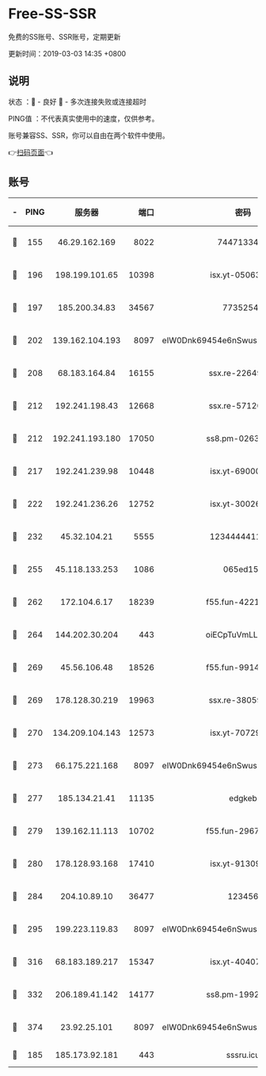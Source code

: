# Free-SS-SSR

免费的SS账号、SSR账号，定期更新

更新时间：2019-03-03 14:35 +0800

## 说明

状态     ：🙂 - 良好 🙁 - 多次连接失败或连接超时

PING值   ：不代表真实使用中的速度，仅供参考。

账号兼容SS、SSR，你可以自由在两个软件中使用。

👉[扫码页面](https://liesauer.github.io/free-ss-ssr.github.io/)👈

## 账号

|-|PING|服务器|端口|密码|加密方式|区域|
|:----:|:----:|:-----:|-----:|:----:|:----:|:----:|
|🙂|155|46.29.162.169|8022|7447133485|aes-256-cfb|RU|
|🙂|196|198.199.101.65|10398|isx.yt-05063367|aes-256-cfb|US|
|🙂|197|185.200.34.83|34567|77352549|aes-256-cfb|US|
|🙂|202|139.162.104.193|8097|eIW0Dnk69454e6nSwuspv9DmS201tQ0D|aes-256-cfb|JP|
|🙂|208|68.183.164.84|16155|ssx.re-22649975|aes-256-cfb|US|
|🙂|212|192.241.198.43|12668|ssx.re-57120332|aes-256-cfb|US|
|🙂|212|192.241.193.180|17050|ss8.pm-02632240|aes-256-cfb|US|
|🙂|217|192.241.239.98|10448|isx.yt-69000110|aes-256-cfb|US|
|🙂|222|192.241.236.26|12752|isx.yt-30026979|aes-256-cfb|US|
|🙂|232|45.32.104.21|5555|1234444411111|aes-256-cfb|SG|
|🙂|255|45.118.133.253|1086|065ed15a|aes-256-cfb|SG|
|🙂|262|172.104.6.17|18239|f55.fun-42215388|aes-256-cfb|US|
|🙂|264|144.202.30.204|443|oiECpTuVmLLxk4Ts|aes-256-cfb|US|
|🙂|269|45.56.106.48|18526|f55.fun-99140423|aes-256-cfb|US|
|🙂|269|178.128.30.219|19963|ssx.re-38059687|aes-256-cfb|SG|
|🙂|270|134.209.104.143|12573|isx.yt-70729668|aes-256-cfb|SG|
|🙂|273|66.175.221.168|8097|eIW0Dnk69454e6nSwuspv9DmS201tQ0D|aes-256-cfb|US|
|🙂|277|185.134.21.41|11135|edgkeb|aes-256-cfb|GB|
|🙂|279|139.162.11.113|10702|f55.fun-29670357|aes-256-cfb|SG|
|🙂|280|178.128.93.168|17410|isx.yt-91309111|aes-256-cfb|SG|
|🙂|284|204.10.89.10|36477|123456|aes-256-cfb|US|
|🙂|295|199.223.119.83|8097|eIW0Dnk69454e6nSwuspv9DmS201tQ0D|aes-256-cfb|US|
|🙂|316|68.183.189.217|15347|isx.yt-40407934|aes-256-cfb|SG|
|🙂|332|206.189.41.142|14177|ss8.pm-19928527|aes-256-cfb|SG|
|🙂|374|23.92.25.101|8097|eIW0Dnk69454e6nSwuspv9DmS201tQ0D|aes-256-cfb|US|
|🙂|185|185.173.92.181|443|sssru.icu|rc4-md5|RU|
